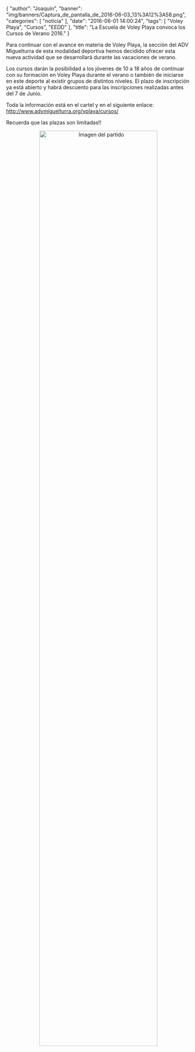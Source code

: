 {
  "author": "Joaquín", 
  "banner": "img/banners/Captura_de_pantalla_de_2016-06-03_13%3A12%3A58.png", 
  "categories": [
    "noticia"
  ], 
  "date": "2016-06-01 14:00:24", 
  "tags": [
    "Voley Playa", 
    "Cursos", 
    "EEDD"
  ], 
  "title": "La Escuela de Voley Playa convoca los Cursos de Verano 2016."
}

Para continuar con el avance en materia de Voley Playa, la sección del ADV Miguelturra de esta modalidad deportiva hemos decidido ofrecer esta nueva actividad que se desarrollará durante las vacaciones de verano.

Los cursos darán la posibilidad a los jóvenes de 10 a 18 años de continuar con su formación en Voley Playa durante el verano o también de iniciarse en este deporte al existir grupos de distintos niveles. El plazo de inscripción ya está abierto y habrá descuento para las inscripciones realizadas antes del 7 de Junio.

Toda la información está en el cartel y en el siguiente enlace: http://www.advmiguelturra.org/vplaya/cursos/

Recuerda que las plazas son limitadas!!

<center>
<a target="_new" href="http://www.advmiguelturra.org/img/banners/Captura%20de%20pantalla%20de%202016-06-03%2013%3A12%3A58.png"> 
<img alt="Imagen del partido" width="80%" align="center" src="http://www.advmiguelturra.org/img/banners/Captura%20de%20pantalla%20de%202016-06-03%2013%3A12%3A58.png"/> </a> </center> 

